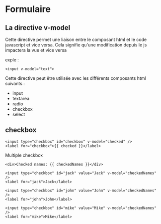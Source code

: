 # Formulaire

## La directive v-model

Cette directive permet une liaison  entre le composant html et le code javascript et vice versa.
Cela signifie qu'une modification depuis le js impactera la vue et vice versa

exple :
```
<input v-model="text">
```

Cette directive peut être utilisée avec les différents composants html suivants : 
* input
* textarea
* radio
* checkbox
* select

## checkbox
```
<input type="checkbox" id="checkbox" v-model="checked" />
<label for="checkbox">{{ checked }}</label>
```

Multiple checkbox

```
<div>Checked names: {{ checkedNames }}</div>

<input type="checkbox" id="jack" value="Jack" v-model="checkedNames" />
<label for="jack">Jack</label>

<input type="checkbox" id="john" value="John" v-model="checkedNames" />
<label for="john">John</label>

<input type="checkbox" id="mike" value="Mike" v-model="checkedNames" />
<label for="mike">Mike</label>

```